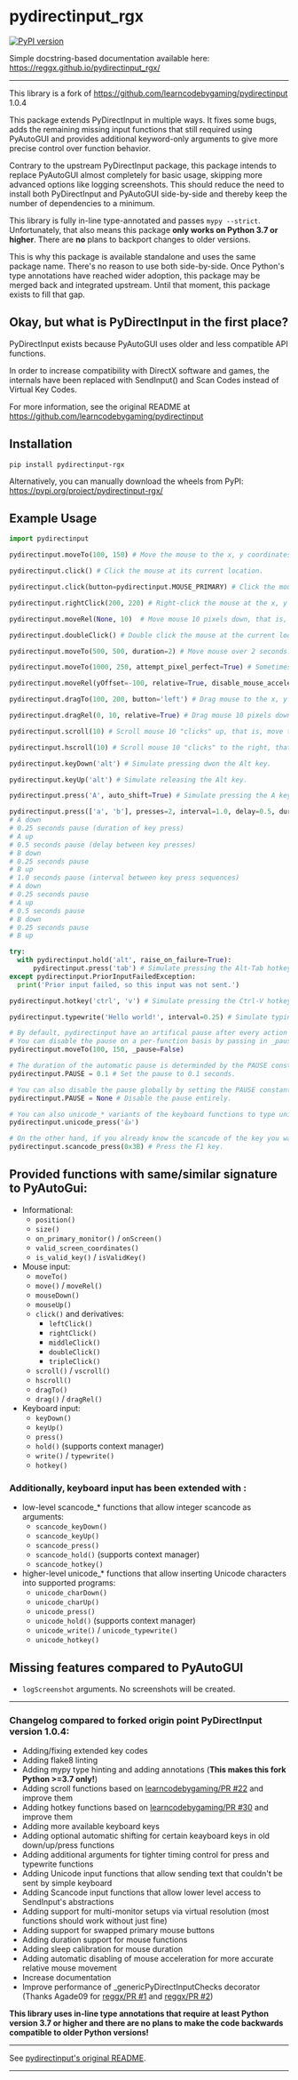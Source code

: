 # pydirectinput_rgx

[![PyPI version](https://badge.fury.io/py/pydirectinput-rgx.svg)](https://badge.fury.io/py/pydirectinput-rgx)

Simple docstring-based documentation available here: https://reggx.github.io/pydirectinput_rgx/

---

This library is a fork of https://github.com/learncodebygaming/pydirectinput 1.0.4

This package extends PyDirectInput in multiple ways. It fixes some bugs, adds the remaining missing input functions that still required using PyAutoGUI and provides additional keyword-only arguments to give more precise control over function behavior.

Contrary to the upstream PyDirectInput package, this package intends to replace PyAutoGUI almost completely for basic usage, skipping more advanced options like logging screenshots. This should reduce the need to install both PyDirectInput and PyAutoGUI side-by-side and thereby keep the number of dependencies to a minimum.

This library is fully in-line type-annotated and passes `mypy --strict`. Unfortunately, that also means this package **only works on Python 3.7 or higher**. There are **no** plans to backport changes to older versions.

This is why this package is available standalone and uses the same package name. There's no reason to use both side-by-side. Once Python's type annotations have reached wider adoption, this package may be merged back and integrated upstream. Until that moment, this package exists to fill that gap.

## Okay, but what is PyDirectInput in the first place?

PyDirectInput exists because PyAutoGUI uses older and less compatible API functions.

In order to increase compatibility with DirectX software and games, the internals have been replaced with SendInput() and Scan Codes instead of Virtual Key Codes.

For more information, see the original README at https://github.com/learncodebygaming/pydirectinput


## Installation

`pip install pydirectinput-rgx`

Alternatively, you can manually download the wheels from PyPI:
https://pypi.org/project/pydirectinput-rgx/

## Example Usage

```python
import pydirectinput

pydirectinput.moveTo(100, 150) # Move the mouse to the x, y coordinates 100, 150.

pydirectinput.click() # Click the mouse at its current location.

pydirectinput.click(button=pydirectinput.MOUSE_PRIMARY) # Click the mouse at its current location using the primary mouse button (will detect swapped mouse buttons and press accordingly).

pydirectinput.rightClick(200, 220) # Right-click the mouse at the x, y coordinates 200, 220.

pydirectinput.moveRel(None, 10)  # Move mouse 10 pixels down, that is, move the mouse relative to its current position.

pydirectinput.doubleClick() # Double click the mouse at the current location.

pydirectinput.moveTo(500, 500, duration=2) # Move mouse over 2 seconds.

pydirectinput.moveTo(1000, 250, attempt_pixel_perfect=True) # Sometimes Windows will not move the mouse to the exact pixel you specify. If you set attempt_pixel_perfect to True, PyDirectInput will attempt to move the mouse to the exact pixel you specify.

pydirectinput.moveRel(yOffset=-100, relative=True, disable_mouse_acceleration=True) # Move mouse 100 pixels up, disable mouse acceleration for this move. Mouse acceleration is messing with your mouse movements, so the library can disable it for you and restore your own settings after the movement is finished.

pydirectinput.dragTo(100, 200, button='left') # Drag mouse to the x, y coordinates 100, 200 while holding down the left mouse button.

pydirectinput.dragRel(0, 10, relative=True) # Drag mouse 10 pixels down, that is, drag mouse relative to its current position.

pydirectinput.scroll(10) # Scroll mouse 10 "clicks" up, that is, move the mouse wheel up.

pydirectinput.hscroll(10) # Scroll mouse 10 "clicks" to the right, that is, move the mouse wheel to the right. Support for this scolling method is very limited in most applications.

pydirectinput.keyDown('alt') # Simulate pressing dwon the Alt key.

pydirectinput.keyUp('alt') # Simulate releasing the Alt key.

pydirectinput.press('A', auto_shift=True) # Simulate pressing the A key, automatically holding down the Shift key if needed.

pydirectinput.press(['a', 'b'], presses=2, interval=1.0, delay=0.5, duration=0.25) # Simulate pressing the A and B keys twice in succesion, with pauses in between:
# A down
# 0.25 seconds pause (duration of key press)
# A up
# 0.5 seconds pause (delay between key presses)
# B down
# 0.25 seconds pause
# B up
# 1.0 seconds pause (interval between key press sequences)
# A down
# 0.25 seconds pause
# A up
# 0.5 seconds pause
# B down
# 0.25 seconds pause
# B up

try:
  with pydirectinput.hold('alt', raise_on_failure=True):
      pydirectinput.press('tab') # Simulate pressing the Alt-Tab hotkey combination.
except pydirectinput.PriorInputFailedException:
  print('Prior input failed, so this input was not sent.')

pydirectinput.hotkey('ctrl', 'v') # Simulate pressing the Ctrl-V hotkey combination.

pydirectinput.typewrite('Hello world!', interval=0.25) # Simulate typing the string 'Hello world!' with a 0.25 second pause in between each key press.

# By default, pydirectinput have an artifical pause after every action to make input look less robotic.
# You can disable the pause on a per-function basis by passing in _pause=False, e.g
pydirectinput.moveTo(100, 150, _pause=False)

# The duration of the automatic pause is determinded by the PAUSE constant, which is 0.01 seconds by default, but can be adjusted to other values if desired.
pydirectinput.PAUSE = 0.1 # Set the pause to 0.1 seconds.

# You can also disable the pause globally by setting the PAUSE constant to None.
pydirectinput.PAUSE = None # Disable the pause entirely.

# You can also unicode_* variants of the keyboard functions to type unicode characters. Support may be limited in some applications.
pydirectinput.unicode_press('👍')

# On the other hand, if you already know the scancode of the key you want to press, you can use the scancode_* variants of the keyboard functions.
pydirectinput.scancode_press(0x3B) # Press the F1 key.
```

## Provided functions with same/similar signature to PyAutoGui:

* Informational:
  - `position()`
  - `size()`
  - `on_primary_monitor()` / `onScreen()`
  - `valid_screen_coordinates()`
  - `is_valid_key()` / `isValidKey()`
* Mouse input:
  - `moveTo()`
  - `move()` / `moveRel()`
  - `mouseDown()`
  - `mouseUp()`
  - `click()` and derivatives:
    - `leftClick()`
    - `rightClick()`
    - `middleClick()`
    - `doubleClick()`
    - `tripleClick()`
  - `scroll()` / `vscroll()`
  - `hscroll()`
  - `dragTo()`
  - `drag()` / `dragRel()`
* Keyboard input:
  - `keyDown()`
  - `keyUp()`
  - `press()`
  - `hold()` (supports context manager)
  - `write()` / `typewrite()`
  - `hotkey()`


### Additionally, keyboard input has been extended with :
* low-level scancode_* functions that allow integer scancode as arguments:
  - `scancode_keyDown()`
  - `scancode_keyUp()`
  - `scancode_press()`
  - `scancode_hold()` (supports context manager)
  - `scancode_hotkey()`
* higher-level unicode_* functions that allow inserting Unicode characters into supported programs:
  - `unicode_charDown()`
  - `unicode_charUp()`
  - `unicode_press()`
  - `unicode_hold()` (supports context manager)
  - `unicode_write()` / `unicode_typewrite()`
  - `unicode_hotkey()`


## Missing features compared to PyAutoGUI

- `logScreenshot` arguments. No screenshots will be created.

___

### Changelog compared to forked origin point PyDirectInput version 1.0.4:

* Adding/fixing extended key codes
* Adding flake8 linting
* Adding mypy type hinting and adding annotations (**This makes this fork Python >=3.7 only!**)
* Adding scroll functions based on [learncodebygaming/PR #22](https://github.com/learncodebygaming/pydirectinput/pull/22) and improve them
* Adding hotkey functions based on [learncodebygaming/PR #30](https://github.com/learncodebygaming/pydirectinput/pull/30) and improve them
* Adding more available keyboard keys
* Adding optional automatic shifting for certain keayboard keys in old down/up/press functions
* Adding additional arguments for tighter timing control for press and typewrite functions
* Adding Unicode input functions that allow sending text that couldn't be sent by simple keyboard
* Adding Scancode input functions that allow lower level access to SendInput's abstractions
* Adding support for multi-monitor setups via virtual resolution (most functions should work without just fine)
* Adding support for swapped primary mouse buttons
* Adding duration support for mouse functions
* Adding sleep calibration for mouse duration
* Adding automatic disabling of mouse acceleration for more accurate relative mouse movement
* Increase documentation
* Improve performance of _genericPyDirectInputChecks decorator (Thanks Agade09 for [reggx/PR #1](https://github.com/ReggX/pydirectinput_rgx/pull/1) and [reggx/PR #2](https://github.com/ReggX/pydirectinput_rgx/pull/2))

**This library uses in-line type annotations that require at least Python version 3.7 or higher and there are no plans to make the code backwards compatible to older Python versions!**


___
See [pydirectinput's original README](OLD_README.md).
___
